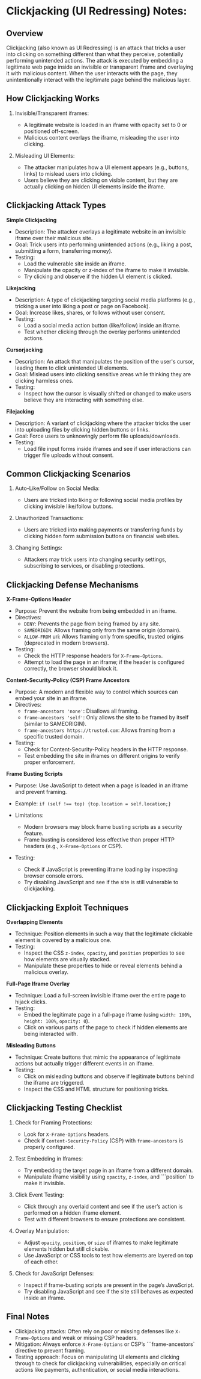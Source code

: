 # Clickjacking (UI Redressing) Notes:

## Overview

Clickjacking (also known as UI Redressing) is an attack that tricks a user into clicking on something different than what they perceive, potentially performing unintended actions. The attack is executed by embedding a legitimate web page inside an invisible or transparent iframe and overlaying it with malicious content. When the user interacts with the page, they unintentionally interact with the legitimate page behind the malicious layer.

## How Clickjacking Works
1. Invisible/Transparent iframes:

    - A legitimate website is loaded in an iframe with opacity set to 0 or positioned off-screen.
    - Malicious content overlays the iframe, misleading the user into clicking.

2. Misleading UI Elements:

    - The attacker manipulates how a UI element appears (e.g., buttons, links) to mislead users into clicking.
    - Users believe they are clicking on visible content, but they are actually clicking on hidden UI elements inside the iframe.

## Clickjacking Attack Types
**Simple Clickjacking**
- Description: The attacker overlays a legitimate website in an invisible iframe over their malicious site.
- Goal: Trick users into performing unintended actions (e.g., liking a post, submitting a form, transferring money).
- Testing:
    - Load the vulnerable site inside an iframe.
    - Manipulate the opacity or z-index of the iframe to make it invisible.
    - Try clicking and observe if the hidden UI element is clicked.

**Likejacking**
- Description: A type of clickjacking targeting social media platforms (e.g., tricking a user into liking a post or page on Facebook).
- Goal: Increase likes, shares, or follows without user consent.
- Testing:
    - Load a social media action button (like/follow) inside an iframe.
    - Test whether clicking through the overlay performs unintended actions.

**Cursorjacking**
- Description: An attack that manipulates the position of the user's cursor, leading them to click unintended UI elements.
- Goal: Mislead users into clicking sensitive areas while thinking they are clicking harmless ones.
- Testing:
    - Inspect how the cursor is visually shifted or changed to make users believe they are interacting with something else.

**Filejacking**
- Description: A variant of clickjacking where the attacker tricks the user into uploading files by clicking hidden buttons or links.
- Goal: Force users to unknowingly perform file uploads/downloads.
- Testing:
    - Load file input forms inside iframes and see if user interactions can trigger file uploads without consent.

## Common Clickjacking Scenarios
1. Auto-Like/Follow on Social Media:

    - Users are tricked into liking or following social media profiles by clicking invisible like/follow buttons.
2. Unauthorized Transactions:

    - Users are tricked into making payments or transferring funds by clicking hidden form submission buttons on financial websites.
3. Changing Settings:

    - Attackers may trick users into changing security settings, subscribing to services, or disabling protections.


## Clickjacking Defense Mechanisms

**X-Frame-Options Header**
- Purpose: Prevent the website from being embedded in an iframe.
- Directives:
    - ```DENY```: Prevents the page from being framed by any site.
    - ```SAMEORIGIN```: Allows framing only from the same origin (domain).
    - ```ALLOW-FROM``` uri: Allows framing only from specific, trusted origins (deprecated in modern browsers).
- Testing:
    - Check the HTTP response headers for ```X-Frame-Options```.
    - Attempt to load the page in an iframe; if the header is configured correctly, the browser should block it.

**Content-Security-Policy (CSP) Frame Ancestors**
- Purpose: A modern and flexible way to control which sources can embed your site in an iframe.
- Directives:
    - ```frame-ancestors 'none'```: Disallows all framing.
    - ```frame-ancestors 'self'```: Only allows the site to be framed by itself (similar to SAMEORIGIN).
    - ```frame-ancestors https://trusted.com```: Allows framing from a specific trusted domain.
- Testing:
    - Check for Content-Security-Policy headers in the HTTP response.
    - Test embedding the site in iframes on different origins to verify proper enforcement.

**Frame Busting Scripts**
- Purpose: Use JavaScript to detect when a page is loaded in an iframe and prevent framing.
- Example:
```if (self !== top) {top.location = self.location;} ```

- Limitations:
    - Modern browsers may block frame busting scripts as a security feature.
    - Frame busting is considered less effective than proper HTTP headers (e.g., ```X-Frame-Options``` or CSP).
- Testing:
    - Check if JavaScript is preventing iframe loading by inspecting browser console errors.
    - Try disabling JavaScript and see if the site is still vulnerable to clickjacking.

## Clickjacking Exploit Techniques

**Overlapping Elements**
- Technique: Position elements in such a way that the legitimate clickable element is covered by a malicious one.
- Testing:
    - Inspect the CSS ```z-index```, ```opacity```, and ```position``` properties to see how elements are visually stacked.
    - Manipulate these properties to hide or reveal elements behind a malicious overlay.

**Full-Page Iframe Overlay**
- Technique: Load a full-screen invisible iframe over the entire page to hijack clicks.
- Testing:
    - Embed the legitimate page in a full-page iframe (using ```width: 100%```, ```height: 100%```, ```opacity: 0```).
    - Click on various parts of the page to check if hidden elements are being interacted with.

**Misleading Buttons**
- Technique: Create buttons that mimic the appearance of legitimate actions but actually trigger different events in an iframe.
- Testing:
    - Click on misleading buttons and observe if legitimate buttons behind the iframe are triggered.
    - Inspect the CSS and HTML structure for positioning tricks.


## Clickjacking Testing Checklist
1. Check for Framing Protections:

    - Look for ```X-Frame-Options``` headers.
    - Check if ```Content-Security-Policy``` (CSP) with ```frame-ancestors``` is properly configured.
2. Test Embedding in Iframes:

    - Try embedding the target page in an iframe from a different domain.
    - Manipulate iframe visibility using ```opacity```, ```z-index```, and ```position` to make it invisible.
3. Click Event Testing:

    - Click through any overlaid content and see if the user’s action is performed on a hidden iframe element.
    - Test with different browsers to ensure protections are consistent.

4. Overlay Manipulation:

    - Adjust ```opacity```, ```position```, or ```size``` of iframes to make legitimate elements hidden but still clickable.
    - Use JavaScript or CSS tools to test how elements are layered on top of each other.
5. Check for JavaScript Defenses:

    - Inspect if frame-busting scripts are present in the page’s JavaScript.
    - Try disabling JavaScript and see if the site still behaves as expected inside an iframe.

## Final Notes
- Clickjacking attacks: Often rely on poor or missing defenses like ```X-Frame-Options``` and weak or missing CSP headers.
- Mitigation: Always enforce ```X-Frame-Options``` or CSP’s ```frame-ancestors` directive to prevent framing.
- Testing approach: Focus on manipulating UI elements and clicking through to check for clickjacking vulnerabilities, especially on critical actions like payments, authentication, or social media interactions.
